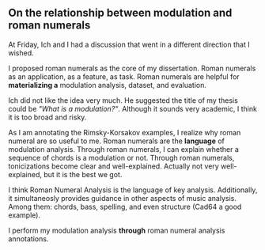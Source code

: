 ## On the relationship between modulation and roman numerals

At Friday, Ich and I had a discussion that went in a different direction that I wished. 

I proposed roman numerals as the core of my dissertation. Roman numerals as an application, as a feature, as task. Roman numerals are helpful for **materializing a** modulation analysis, dataset, and evaluation.

Ich did not like the idea very much. He suggested the title of my thesis could be _"What is a modulation?"_. Although it sounds very academic, I think it is too broad and risky.

As I am annotating the Rimsky-Korsakov examples, I realize why roman numeral are so useful to me. Roman numerals are the **language** of modulation analysis. Through roman numerals, I can explain whether a sequence of chords is a modulation or not. Through roman numerals, tonicizations become clear and well-explained. Actually not very well-explained, but it is the best we got.

I think Roman Numeral Analysis is the language of key analysis. Additionally, it simultaneosly provides guidance in other aspects of music analysis. Among them: chords, bass, spelling, and even structure (Cad64 a good example).

I perform my modulation analysis **through** roman numeral analysis annotations.